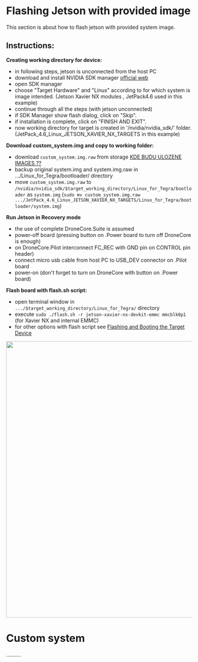 # Flashing Jetson with provided image
This section is about how to flash jetson with provided system image. 

## Instructions:
**Creating working directory for device:**
  - in following steps, jetson is unconnected from the host PC
  - download and install NVIDIA SDK manager [official web](https://developer.nvidia.com/nvidia-sdk-manager) 
  - open SDK manager 
  - choose "Target Hardware" and "Linux" according to for which system is image intended. (Jetson Xavier NX modules , JetPack4.6 used in this example)
  - continue through all the steps (with jetson unconnected) 
  - if SDK Manager show flash dialog, click on "Skip".
  - if installation is complete, click on "FINISH AND EXIT".
  - now working directory for target is created in '/nvidia/nvidia_sdk/' folder.(JetPack_4.6_Linux_JETSON_XAVIER_NX_TARGETS in this example)

**Download custom_system.img and copy to working folder:**
  - download `custom_system.img.raw` from storage [KDE BUDU ULOZENE IMAGES ??](link)
  - backup original system.img and system.img.raw in .../Linux_for_Tegra/bootloader/ directory
  - move `custom_system.img.raw` to `/nvidia/nvidia_sdk/$target_working_directory/Linux_for_Tegra/bootloader` as `system.img`
(`sudo mv custom_system.img.raw .../JetPack_4.6_Linux_JETSON_XAVIER_NX_TARGETS/Linux_for_Tegra/bootloader/system.img`)

**Run Jetson in Recovery mode**
  - the use of complete DroneCore.Suite is assumed
  - power-off board (pressing button on .Power board to turn off DroneCore is enough)
  - on DroneCore.Pilot interconnect FC_REC with GND pin on CONTROL pin header)
  - connect micro usb cable from host PC to USB_DEV connector on .Pilot board
  - power-on (don't forget to turn on DroneCore with button on .Power board)

**Flash board with flash.sh script:**
  - open terminal window in `.../$target_working_directory/Linux_for_Tegra/` directory
  - execute `sudo ./flash.sh -r jetson-xavier-nx-devkit-emmc mmcblk0p1` (for Xavier NX and internal EMMC)
  - for other options with flash script see [Flashing and Booting the Target Device](https://docs.nvidia.com/jetson/l4t/index.html#page/Tegra%20Linux%20Driver%20Package%20Development%20Guide/flashing.html)
<img src=""  width="750">  


# Custom system
..........